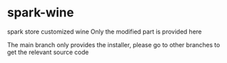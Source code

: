 # spark-wine
spark store customized wine
Only the modified part is provided here

The main branch only provides the installer, please go to other branches to get the relevant source code
